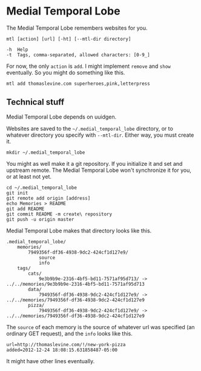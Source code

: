 Medial Temporal Lobe
==========
The Medial Temporal Lobe remembers websites for you.

    mtl [action] [url] [-ht] [--mtl-dir directory]

    -h  Help
    -t  Tags, comma-separated, allowed characters: [0-9_]

For now, the only `action` is `add`. I might implement `remove` and `show`
eventually. So you might do something like this.

    mtl add thomaslevine.com superheroes,pink,letterpress

## Technical stuff
Medial Temporal Lobe depends on uuidgen.

Websites are saved to the `~/.medial_temporal_lobe` directory, or to whatever
directory you specify with `--mtl-dir`. Either way, you must create it.

    mkdir ~/.medial_temporal_lobe

You might as well make it a git repository. If you initialize it and set and
upstream remote. The Medial Temporal Lobe won't synchronize it for you, or at
least not yet.

    cd ~/.medial_temporal_lobe
    git init
    git remote add origin [address]
    echo Memories > README
    git add README
    git commit README -m create\ repository
    git push -u origin master

Medial Temporal Lobe makes that directory looks like this.

    .medial_temporal_lobe/
        memories/
            7949356f-df36-4938-9dc2-424cf1d127e9/
                source
                info
        tags/
            cats/
                9e3b9b9e-2316-4bf5-bd11-7571af95d713/ -> ../../memories/9e3b9b9e-2316-4bf5-bd11-7571af95d713
            data/
                7949356f-df36-4938-9dc2-424cf1d127e9/ -> ../../memories/7949356f-df36-4938-9dc2-424cf1d127e9
            pizza/
                7949356f-df36-4938-9dc2-424cf1d127e9/ -> ../../memories/7949356f-df36-4938-9dc2-424cf1d127e9

The `source` of each memory is the source of whatever url was specified
(an ordinary GET request), and the `info` looks like this.

    url=http://thomaslevine.com/!/new-york-pizza
    added=2012-12-24 18:08:15.631858487-05:00

It might have other lines eventually.
